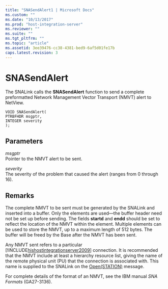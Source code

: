 ```yaml
---
title: "SNASendAlert1 | Microsoft Docs"
ms.custom: ""
ms.date: "10/13/2017"
ms.prod: "host-integration-server"
ms.reviewer: ""
ms.suite: ""
ms.tgt_pltfrm: ""
ms.topic: "article"
ms.assetid: 3ee39476-cc38-4381-bed9-6af5d01fe17b
caps.latest.revision: 3
---
```

# SNASendAlert
The SNALink calls the **SNASendAlert** function to send a complete preformatted Network Management Vector Transport (NMVT) alert to NetView.  
  
```  
VOID SNASendAlert(  
PTRBFHDR msgptr,  
INTEGER severity  
);  
```  
  
## Parameters  
 *msgptr*  
 Pointer to the NMVT alert to be sent.  
  
 *severity*  
 The severity of the problem that caused the alert (ranges from 0 through 16).  
  
## Remarks  
 The complete NMVT to be sent must be generated by the SNALink and inserted into a buffer. Only the elements are used—the buffer header need not be set up before sending. The fields **startd** and **endd** should be set to reflect the location of the NMVT within the element. Multiple elements can be used to store the NMVT, up to a maximum length of 512 bytes. The buffer will be freed by the Base after the NMVT has been sent.  
  
 Any NMVT sent refers to a particular [!INCLUDE[hishostintegrationserver2009](../core/includes/hishostintegrationserver2009-md.md)] connection. It is recommended that the NMVT include at least a hierarchy resource list, giving the name of the remote physical unit (PU) that the connection is associated with. This name is supplied to the SNALink on the [Open(STATION)](../core/open-station.md) message.  
  
 For complete details of the format of an NMVT, see the IBM manual *SNA Formats* (GA27-3136).